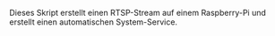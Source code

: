 Dieses Skript erstellt einen RTSP-Stream auf einem Raspberry-Pi und erstellt einen automatischen System-Service.
